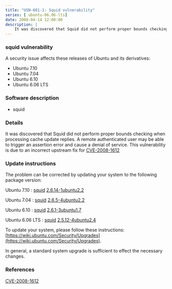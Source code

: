 ```yaml
---
title: "USN-601-1: Squid vulnerability"
series: [ ubuntu-06.06-lts]
date: 2008-04-14 12:00:00
description: |
    It was discovered that Squid did not perform proper bounds checking when processing cache update replies. A remote authenticated user may be able to trigger an assertion error and cause a denial of service. This vulnerability is due to an incorrect upstream fix for [CVE-2008-1612](http://people.ubuntu.com/~ubuntu-security/cve/CVE-2007-6239">CVE-2007-6239</a>. (<a href="http://people.ubuntu.com/~ubuntu-security/cve/CVE-2008-1612)) 
--- 
```

 
### squid vulnerability

A security issue affects these releases of Ubuntu and its derivatives:

* Ubuntu 7.10
* Ubuntu 7.04
* Ubuntu 6.10
* Ubuntu 6.06 LTS

### Software description

* squid 

### Details

It was discovered that Squid did not perform proper bounds checking when processing cache update replies. A remote authenticated user may be able to trigger an assertion error and cause a denial of service. This vulnerability is due to an incorrect upstream fix for [CVE-2008-1612](http://people.ubuntu.com/~ubuntu-security/cve/CVE-2007-6239">CVE-2007-6239</a>. (<a href="http://people.ubuntu.com/~ubuntu-security/cve/CVE-2008-1612)) 

### Update instructions

The problem can be corrected by updating your system to the following package version:

Ubuntu 7.10
 : [squid](https://launchpad.net/ubuntu/+source/squid) <span> [2.6.14-1ubuntu2.2](https://launchpad.net/ubuntu/+source/squid/2.6.14-1ubuntu2.2) </span> 

Ubuntu 7.04
 : [squid](https://launchpad.net/ubuntu/+source/squid) <span> [2.6.5-4ubuntu2.2](https://launchpad.net/ubuntu/+source/squid/2.6.5-4ubuntu2.2) </span> 

Ubuntu 6.10
 : [squid](https://launchpad.net/ubuntu/+source/squid) <span> [2.6.1-3ubuntu1.7](https://launchpad.net/ubuntu/+source/squid/2.6.1-3ubuntu1.7) </span> 

Ubuntu 6.06 LTS
 : [squid](https://launchpad.net/ubuntu/+source/squid) <span> [2.5.12-4ubuntu2.4](https://launchpad.net/ubuntu/+source/squid/2.5.12-4ubuntu2.4) </span> 

To update your system, please follow these instructions: [https://wiki.ubuntu.com/Security/Upgrades](https://wiki.ubuntu.com/Security/Upgrades).

In general, a standard system upgrade is sufficient to effect the necessary changes. 

### References

 [CVE-2008-1612](http://people.ubuntu.com/~ubuntu-security/cve/CVE-2008-1612)
 
